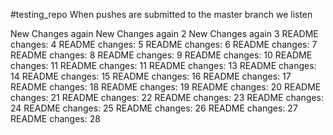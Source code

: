 #testing_repo
When pushes are submitted to the master branch we listen

New Changes again
New Changes again 2
New Changes again 3
README changes: 4
README changes: 5
README changes: 6
README changes: 7
README changes: 8
README changes: 9
README changes: 10
README changes: 11
README changes: 11
README changes: 13
README changes: 14
README changes: 15
README changes: 16
README changes: 17
README changes: 18
README changes: 19
README changes: 20
README changes: 21
README changes: 22
README changes: 23
README changes: 24
README changes: 25
README changes: 26
README changes: 27
README changes: 28
